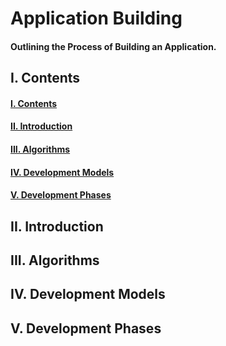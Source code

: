 # Application Building   
#### Outlining the Process of Building an Application.
## I. Contents
#### [I. Contents](#i.-contents)
#### [II. Introduction](#ii.-introduction)
#### [III. Algorithms](#iii.-algorithms)
#### [IV. Development Models](#iv.-development-models)
#### [V. Development Phases](#v.-development-phases)



## II. Introduction

## III. Algorithms

## IV. Development Models

## V. Development Phases
